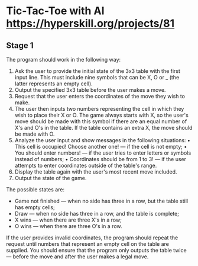 # Tic-Tac-Toe with AI https://hyperskill.org/projects/81
## Stage 1
The program should work in the following way:
1. Ask the user to provide the initial state of the 3x3 table with the first input line. This must include nine symbols that can be X, O or _ (the latter represents an empty cell).
2. Output the specified 3x3 table before the user makes a move.
3. Request that the user enters the coordinates of the move they wish to make.
4. The user then inputs two numbers representing the cell in which they wish to place their X or O. The game always starts with X, so the user's move should be made with this symbol if there are an equal number of X's and O's in the table. If the table contains an extra X, the move should be made with O.
5. Analyze the user input and show messages in the following situations: • This cell is occupied! Choose another one! — if the cell is not empty; • You should enter numbers! — if the user tries to enter letters or symbols instead of numbers; • Coordinates should be from 1 to 3! — if the user attempts to enter coordinates outside of the table's range.
6. Display the table again with the user's most recent move included.
7. Output the state of the game.

The possible states are:
* Game not finished — when no side has three in a row, but the table still has empty cells;
* Draw — when no side has three in a row, and the table is complete;
* X wins — when there are three X's in a row;
* O wins — when there are three O's in a row.

If the user provides invalid coordinates, the program should repeat the request until numbers that represent an empty cell on the table are supplied. You should ensure that the program only outputs the table twice — before the move and after the user makes a legal move.

